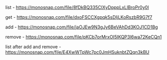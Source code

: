 list - https://monosnap.com/file/8fDkBQ335ClXyDpppLxLlBroPr0y0l

get - https://monosnap.com/file/dxoFSCCXgpqk5sDIjLKoRszbR9G7f7

add - https://monosnap.com/file/jaOJEw9N3gJy6BeVAhDd3KOJ1CD1Bg

remove - https://monosnap.com/file/pKCb7orMrxOI5IKQP3l6wa72KeCQn1

list after add and remove - https://monosnap.com/file/E4XwWTpWc7pc0JmHSuknbtZQqn3kBU
